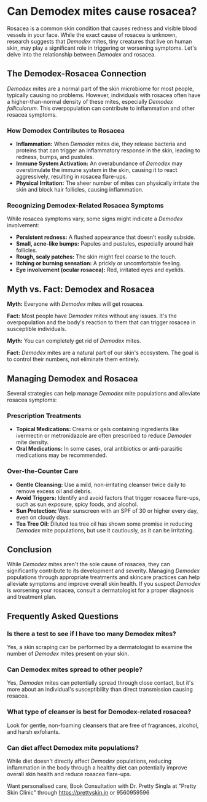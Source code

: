 # Can Demodex mites cause rosacea?

Rosacea is a common skin condition that causes redness and visible blood vessels in your face. While the exact cause of rosacea is unknown, research suggests that *Demodex* mites, tiny creatures that live on human skin, may play a significant role in triggering or worsening symptoms. Let's delve into the relationship between *Demodex* and rosacea.

## The Demodex-Rosacea Connection

*Demodex* mites are a normal part of the skin microbiome for most people, typically causing no problems. However, individuals with rosacea often have a higher-than-normal density of these mites, especially *Demodex folliculorum*. This overpopulation can contribute to inflammation and other rosacea symptoms.

### How Demodex Contributes to Rosacea

*   **Inflammation:** When *Demodex* mites die, they release bacteria and proteins that can trigger an inflammatory response in the skin, leading to redness, bumps, and pustules.
*   **Immune System Activation:** An overabundance of *Demodex* may overstimulate the immune system in the skin, causing it to react aggressively, resulting in rosacea flare-ups.
*   **Physical Irritation:** The sheer number of mites can physically irritate the skin and block hair follicles, causing inflammation.

### Recognizing Demodex-Related Rosacea Symptoms

While rosacea symptoms vary, some signs might indicate a *Demodex* involvement:

*   **Persistent redness:** A flushed appearance that doesn’t easily subside.
*   **Small, acne-like bumps:** Papules and pustules, especially around hair follicles.
*   **Rough, scaly patches:** The skin might feel coarse to the touch.
*   **Itching or burning sensation:** A prickly or uncomfortable feeling.
*   **Eye involvement (ocular rosacea):** Red, irritated eyes and eyelids.

## Myth vs. Fact: Demodex and Rosacea

**Myth:** Everyone with *Demodex* mites will get rosacea.

**Fact:** Most people have *Demodex* mites without any issues. It's the overpopulation and the body's reaction to them that can trigger rosacea in susceptible individuals.

**Myth:** You can completely get rid of *Demodex* mites.

**Fact:** *Demodex* mites are a natural part of our skin's ecosystem. The goal is to control their numbers, not eliminate them entirely.

## Managing Demodex and Rosacea

Several strategies can help manage *Demodex* mite populations and alleviate rosacea symptoms:

### Prescription Treatments

*   **Topical Medications:** Creams or gels containing ingredients like ivermectin or metronidazole are often prescribed to reduce *Demodex* mite density.
*   **Oral Medications:** In some cases, oral antibiotics or anti-parasitic medications may be recommended.

### Over-the-Counter Care

*   **Gentle Cleansing:** Use a mild, non-irritating cleanser twice daily to remove excess oil and debris.
*   **Avoid Triggers:** Identify and avoid factors that trigger rosacea flare-ups, such as sun exposure, spicy foods, and alcohol.
*   **Sun Protection:** Wear sunscreen with an SPF of 30 or higher every day, even on cloudy days.
*   **Tea Tree Oil:** Diluted tea tree oil has shown some promise in reducing *Demodex* mite populations, but use it cautiously, as it can be irritating.

## Conclusion

While *Demodex* mites aren't the sole cause of rosacea, they can significantly contribute to its development and severity. Managing *Demodex* populations through appropriate treatments and skincare practices can help alleviate symptoms and improve overall skin health. If you suspect *Demodex* is worsening your rosacea, consult a dermatologist for a proper diagnosis and treatment plan.

## Frequently Asked Questions

### Is there a test to see if I have too many Demodex mites?

Yes, a skin scraping can be performed by a dermatologist to examine the number of *Demodex* mites present on your skin.

### Can Demodex mites spread to other people?

Yes, *Demodex* mites can potentially spread through close contact, but it's more about an individual's susceptibility than direct transmission causing rosacea.

### What type of cleanser is best for Demodex-related rosacea?

Look for gentle, non-foaming cleansers that are free of fragrances, alcohol, and harsh exfoliants.

### Can diet affect Demodex mite populations?

While diet doesn't directly affect *Demodex* populations, reducing inflammation in the body through a healthy diet can potentially improve overall skin health and reduce rosacea flare-ups.

Want personalised care, Book Consultation with Dr. Pretty Singla at "Pretty Skin Clinic" through https://prettyskin.in or 9560959596
